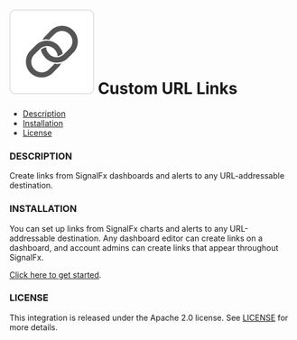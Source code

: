 # ![](./img/integration_externallink.png) Custom URL Links

- [Description](#description)
- [Installation](#installation)
- [License](#license)

### DESCRIPTION

Create links from SignalFx dashboards and alerts to any URL-addressable destination. 

### INSTALLATION

You can set up links from SignalFx charts and alerts to any URL-addressable destination. Any dashboard editor can create links on a dashboard, and account admins can create links that appear throughout SignalFx. 

[Click here to get started](https://app.signalfx.com/#/organization/YOUR_SIGNALFX_ORG_ID?selectedKeyValue=sf_section:globalcrosslinks). 

### LICENSE

This integration is released under the Apache 2.0 license. See [LICENSE](./LICENSE) for more details.
